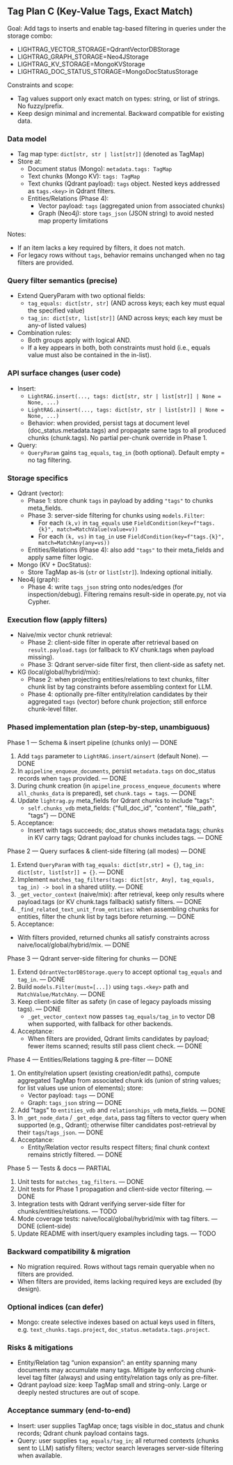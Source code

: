 ## Tag Plan C (Key-Value Tags, Exact Match)

Goal: Add tags to inserts and enable tag-based filtering in queries under the storage combo:
- LIGHTRAG_VECTOR_STORAGE=QdrantVectorDBStorage
- LIGHTRAG_GRAPH_STORAGE=Neo4JStorage
- LIGHTRAG_KV_STORAGE=MongoKVStorage
- LIGHTRAG_DOC_STATUS_STORAGE=MongoDocStatusStorage

Constraints and scope:
- Tag values support only exact match on types: string, or list of strings. No fuzzy/prefix.
- Keep design minimal and incremental. Backward compatible for existing data.

### Data model
- Tag map type: `dict[str, str | list[str]]` (denoted as TagMap)
- Store at:
  - Document status (Mongo): `metadata.tags: TagMap`
  - Text chunks (Mongo KV): `tags: TagMap`
  - Text chunks (Qdrant payload): `tags` object. Nested keys addressed as `tags.<key>` in Qdrant filters.
  - Entities/Relations (Phase 4):
    - Vector payload: `tags` (aggregated union from associated chunks)
    - Graph (Neo4j): store `tags_json` (JSON string) to avoid nested map property limitations

Notes:
- If an item lacks a key required by filters, it does not match.
- For legacy rows without `tags`, behavior remains unchanged when no tag filters are provided.

### Query filter semantics (precise)
- Extend QueryParam with two optional fields:
  - `tag_equals: dict[str, str]` (AND across keys; each key must equal the specified value)
  - `tag_in: dict[str, list[str]]` (AND across keys; each key must be any-of listed values)
- Combination rules:
  - Both groups apply with logical AND.
  - If a key appears in both, both constraints must hold (i.e., equals value must also be contained in the in-list).

### API surface changes (user code)
- Insert:
  - `LightRAG.insert(..., tags: dict[str, str | list[str]] | None = None, ...)`
  - `LightRAG.ainsert(..., tags: dict[str, str | list[str]] | None = None, ...)`
  - Behavior: when provided, persist tags at document level (doc_status.metadata.tags) and propagate same tags to all produced chunks (chunk.tags). No partial per-chunk override in Phase 1.
- Query:
  - `QueryParam` gains `tag_equals`, `tag_in` (both optional). Default empty = no tag filtering.

### Storage specifics
- Qdrant (vector):
  - Phase 1: store chunk `tags` in payload by adding `"tags"` to chunks meta_fields.
  - Phase 3: server-side filtering for chunks using `models.Filter`:
    - For each `(k,v)` in `tag_equals` use `FieldCondition(key=f"tags.{k}", match=MatchValue(value=v))`
    - For each `(k, vs)` in `tag_in` use `FieldCondition(key=f"tags.{k}", match=MatchAny(any=vs))`
  - Entities/Relations (Phase 4): also add `"tags"` to their meta_fields and apply same filter logic.
- Mongo (KV + DocStatus):
  - Store TagMap as-is (`str` or `list[str]`). Indexing optional initially.
- Neo4j (graph):
  - Phase 4: write `tags_json` string onto nodes/edges (for inspection/debug). Filtering remains result-side in operate.py, not via Cypher.

### Execution flow (apply filters)
- Naive/mix vector chunk retrieval:
  - Phase 2: client-side filter in operate after retrieval based on `result.payload.tags` (or fallback to KV chunk.tags when payload missing).
  - Phase 3: Qdrant server-side filter first, then client-side as safety net.
- KG (local/global/hybrid/mix):
  - Phase 2: when projecting entities/relations to text chunks, filter chunk list by tag constraints before assembling context for LLM.
  - Phase 4: optionally pre-filter entity/relation candidates by their aggregated `tags` (vector) before chunk projection; still enforce chunk-level filter.

### Phased implementation plan (step-by-step, unambiguous)

Phase 1 — Schema & insert pipeline (chunks only) — DONE
1. Add `tags` parameter to `LightRAG.insert/ainsert` (default None). — DONE
2. In `apipeline_enqueue_documents`, persist `metadata.tags` on doc_status records when `tags` provided. — DONE
3. During chunk creation (in `apipeline_process_enqueue_documents` where `all_chunks_data` is prepared), set `chunk.tags = tags`. — DONE
4. Update `lightrag.py` meta_fields for Qdrant chunks to include "tags":
   - `self.chunks_vdb` meta_fields: {"full_doc_id", "content", "file_path", "tags"} — DONE
5. Acceptance:
   - Insert with tags succeeds; doc_status shows metadata.tags; chunks in KV carry tags; Qdrant payload for chunks includes tags. — DONE

Phase 2 — Query surfaces & client-side filtering (all modes) — DONE
1. Extend `QueryParam` with `tag_equals: dict[str,str] = {}`, `tag_in: dict[str, list[str]] = {}`. — DONE
2. Implement `matches_tag_filters(tags: dict[str, Any], tag_equals, tag_in) -> bool` in a shared utility. — DONE
3. `_get_vector_context` (naive/mix): after retrieval, keep only results where payload.tags (or KV chunk.tags fallback) satisfy filters. — DONE
4. `_find_related_text_unit_from_entities`: when assembling chunks for entities, filter the chunk list by tags before returning. — DONE
5. Acceptance:
  - With filters provided, returned chunks all satisfy constraints across naive/local/global/hybrid/mix. — DONE

Phase 3 — Qdrant server-side filtering for chunks — DONE
1. Extend `QdrantVectorDBStorage.query` to accept optional `tag_equals` and `tag_in`. — DONE
2. Build `models.Filter(must=[...])` using `tags.<key>` path and `MatchValue/MatchAny`. — DONE
3. Keep client-side filter as safety (in case of legacy payloads missing tags). — DONE
   - `_get_vector_context` now passes `tag_equals/tag_in` to vector DB when supported, with fallback for other backends.
4. Acceptance:
   - When filters are provided, Qdrant limits candidates by payload; fewer items scanned; results still pass client check. — DONE

Phase 4 — Entities/Relations tagging & pre-filter — DONE
1. On entity/relation upsert (existing creation/edit paths), compute aggregated TagMap from associated chunk ids (union of string values; for list values use union of elements); store:
   - Vector payload: `tags` — DONE
   - Graph: `tags_json` string — DONE
2. Add "tags" to `entities_vdb` and `relationships_vdb` meta_fields. — DONE
3. In `_get_node_data` / `_get_edge_data`, pass tag filters to vector query when supported (e.g., Qdrant); otherwise filter candidates post-retrieval by their `tags`/`tags_json`. — DONE
4. Acceptance:
   - Entity/Relation vector results respect filters; final chunk context remains strictly filtered. — DONE

Phase 5 — Tests & docs — PARTIAL
1. Unit tests for `matches_tag_filters`. — DONE
2. Unit tests for Phase 1 propagation and client-side vector filtering. — DONE
3. Integration tests with Qdrant verifying server-side filter for chunks/entities/relations. — TODO
4. Mode coverage tests: naive/local/global/hybrid/mix with tag filters. — DONE (client-side)
5. Update README with insert/query examples including tags. — TODO

### Backward compatibility & migration
- No migration required. Rows without tags remain queryable when no filters are provided.
- When filters are provided, items lacking required keys are excluded (by design).

### Optional indices (can defer)
- Mongo: create selective indexes based on actual keys used in filters, e.g. `text_chunks.tags.project`, `doc_status.metadata.tags.project`.

### Risks & mitigations
- Entity/Relation tag “union expansion”: an entity spanning many documents may accumulate many tags. Mitigate by enforcing chunk-level tag filter (always) and using entity/relation tags only as pre-filter.
- Qdrant payload size: keep TagMap small and string-only. Large or deeply nested structures are out of scope.

### Acceptance summary (end-to-end)
- Insert: user supplies TagMap once; tags visible in doc_status and chunk records; Qdrant chunk payload contains tags.
- Query: user supplies `tag_equals/tag_in`; all returned contexts (chunks sent to LLM) satisfy filters; vector search leverages server-side filtering when available.


